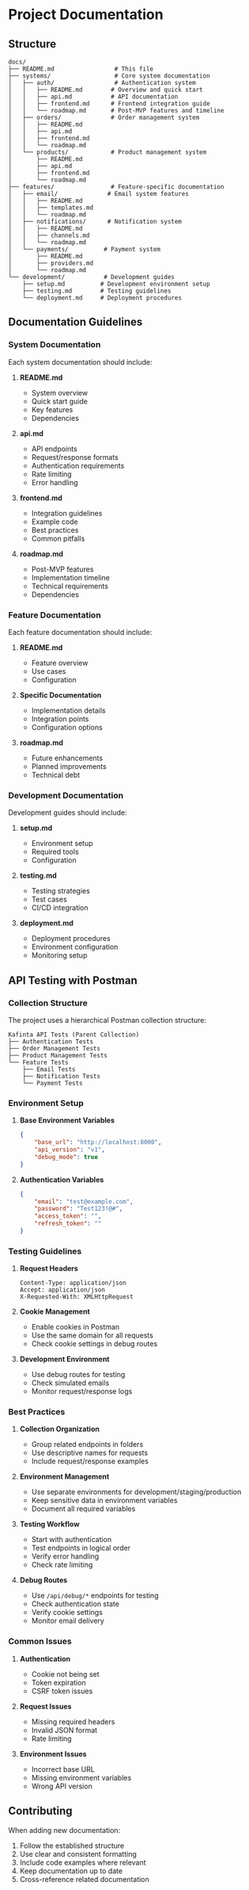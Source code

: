 # Project Documentation

## Structure
```
docs/
├── README.md                 # This file
├── systems/                  # Core system documentation
│   ├── auth/                 # Authentication system
│   │   ├── README.md        # Overview and quick start
│   │   ├── api.md           # API documentation
│   │   ├── frontend.md      # Frontend integration guide
│   │   └── roadmap.md       # Post-MVP features and timeline
│   ├── orders/              # Order management system
│   │   ├── README.md
│   │   ├── api.md
│   │   ├── frontend.md
│   │   └── roadmap.md
│   └── products/            # Product management system
│       ├── README.md
│       ├── api.md
│       ├── frontend.md
│       └── roadmap.md
├── features/                # Feature-specific documentation
│   ├── email/              # Email system features
│   │   ├── README.md
│   │   ├── templates.md
│   │   └── roadmap.md
│   ├── notifications/      # Notification system
│   │   ├── README.md
│   │   ├── channels.md
│   │   └── roadmap.md
│   └── payments/          # Payment system
│       ├── README.md
│       ├── providers.md
│       └── roadmap.md
└── development/           # Development guides
    ├── setup.md          # Development environment setup
    ├── testing.md        # Testing guidelines
    └── deployment.md     # Deployment procedures
```

## Documentation Guidelines

### System Documentation
Each system documentation should include:
1. **README.md**
   - System overview
   - Quick start guide
   - Key features
   - Dependencies

2. **api.md**
   - API endpoints
   - Request/response formats
   - Authentication requirements
   - Rate limiting
   - Error handling

3. **frontend.md**
   - Integration guidelines
   - Example code
   - Best practices
   - Common pitfalls

4. **roadmap.md**
   - Post-MVP features
   - Implementation timeline
   - Technical requirements
   - Dependencies

### Feature Documentation
Each feature documentation should include:
1. **README.md**
   - Feature overview
   - Use cases
   - Configuration

2. **Specific Documentation**
   - Implementation details
   - Integration points
   - Configuration options

3. **roadmap.md**
   - Future enhancements
   - Planned improvements
   - Technical debt

### Development Documentation
Development guides should include:
1. **setup.md**
   - Environment setup
   - Required tools
   - Configuration

2. **testing.md**
   - Testing strategies
   - Test cases
   - CI/CD integration

3. **deployment.md**
   - Deployment procedures
   - Environment configuration
   - Monitoring setup

## API Testing with Postman

### Collection Structure
The project uses a hierarchical Postman collection structure:
```
Kafinta API Tests (Parent Collection)
├── Authentication Tests
├── Order Management Tests
├── Product Management Tests
└── Feature Tests
    ├── Email Tests
    ├── Notification Tests
    └── Payment Tests
```

### Environment Setup
1. **Base Environment Variables**
   ```json
   {
       "base_url": "http://localhost:8000",
       "api_version": "v1",
       "debug_mode": true
   }
   ```

2. **Authentication Variables**
   ```json
   {
       "email": "test@example.com",
       "password": "Test123!@#",
       "access_token": "",
       "refresh_token": ""
   }
   ```

### Testing Guidelines
1. **Request Headers**
   ```
   Content-Type: application/json
   Accept: application/json
   X-Requested-With: XMLHttpRequest
   ```

2. **Cookie Management**
   - Enable cookies in Postman
   - Use the same domain for all requests
   - Check cookie settings in debug routes

3. **Development Environment**
   - Use debug routes for testing
   - Check simulated emails
   - Monitor request/response logs

### Best Practices
1. **Collection Organization**
   - Group related endpoints in folders
   - Use descriptive names for requests
   - Include request/response examples

2. **Environment Management**
   - Use separate environments for development/staging/production
   - Keep sensitive data in environment variables
   - Document all required variables

3. **Testing Workflow**
   - Start with authentication
   - Test endpoints in logical order
   - Verify error handling
   - Check rate limiting

4. **Debug Routes**
   - Use `/api/debug/*` endpoints for testing
   - Check authentication state
   - Verify cookie settings
   - Monitor email delivery

### Common Issues
1. **Authentication**
   - Cookie not being set
   - Token expiration
   - CSRF token issues

2. **Request Issues**
   - Missing required headers
   - Invalid JSON format
   - Rate limiting

3. **Environment Issues**
   - Incorrect base URL
   - Missing environment variables
   - Wrong API version

## Contributing
When adding new documentation:
1. Follow the established structure
2. Use clear and consistent formatting
3. Include code examples where relevant
4. Keep documentation up to date
5. Cross-reference related documentation 